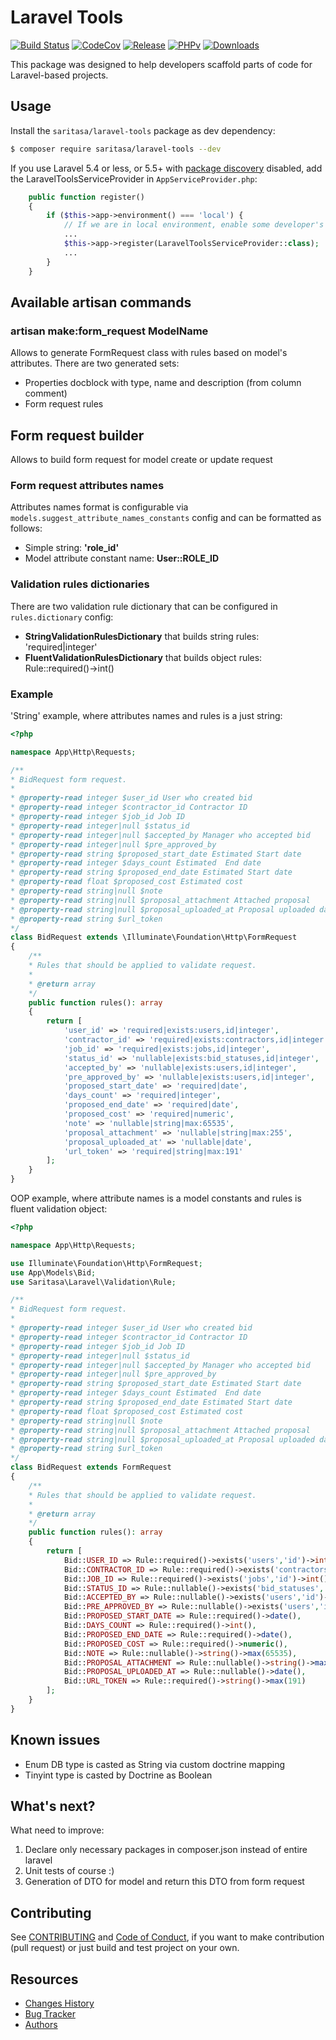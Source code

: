 # Laravel Tools

[![Build Status](https://travis-ci.org/Saritasa/php-laravel-tools.svg?branch=master)](https://travis-ci.org/Saritasa/php-laravel-tools)
[![CodeCov](https://codecov.io/gh/Saritasa/php-laravel-tools/branch/master/graph/badge.svg)](https://codecov.io/gh/Saritasa/php-laravel-tools)
[![Release](https://img.shields.io/github/release/Saritasa/php-laravel-tools.svg)](https://github.com/Saritasa/php-laravel-tools/releases)
[![PHPv](https://img.shields.io/packagist/php-v/saritasa/laravel-tools.svg)](http://www.php.net)
[![Downloads](https://img.shields.io/packagist/dt/saritasa/laravel-tools.svg)](https://packagist.org/packages/saritasa/laravel-tools)

This package was designed to help developers scaffold parts of code for Laravel-based projects.

## Usage

Install the ```saritasa/laravel-tools``` package as dev dependency:

```bash
$ composer require saritasa/laravel-tools --dev
```

If you use Laravel 5.4 or less,
or 5.5+ with [package discovery](https://laravel.com/docs/5.5/packages#package-discovery) disabled,
add the LaravelToolsServiceProvider in ``AppServiceProvider.php``:

```php
    public function register()
    {
        if ($this->app->environment() === 'local') {
            // If we are in local environment, enable some developer's tools
            ...
            $this->app->register(LaravelToolsServiceProvider::class);
            ...
        }
    }
```

## Available artisan commands
### artisan make:form_request ModelName
Allows to generate FormRequest class with rules based on model's attributes.
There are two generated sets:
+ Properties docblock with type, name and description (from column comment)
+ Form request rules

## Form request builder
Allows to build form request for model create or update request
### Form request attributes names
Attributes names format is configurable via `models.suggest_attribute_names_constants` config
and can be formatted as follows:
+ Simple string: **'role_id'**
+ Model attribute constant name: **User::ROLE_ID**

### Validation rules dictionaries
There are two validation rule dictionary that can be configured in `rules.dictionary` config:
+ **StringValidationRulesDictionary** that builds string rules: 'required|integer'
+ **FluentValidationRulesDictionary** that builds object rules: Rule::required()->int()

### Example
'String' example, where attributes names and rules is a just string:
```php
<?php

namespace App\Http\Requests;

/**
* BidRequest form request.
*
* @property-read integer $user_id User who created bid
* @property-read integer $contractor_id Contractor ID
* @property-read integer $job_id Job ID
* @property-read integer|null $status_id
* @property-read integer|null $accepted_by Manager who accepted bid
* @property-read integer|null $pre_approved_by
* @property-read string $proposed_start_date Estimated Start date
* @property-read integer $days_count Estimated  End date
* @property-read string $proposed_end_date Estimated Start date
* @property-read float $proposed_cost Estimated cost
* @property-read string|null $note
* @property-read string|null $proposal_attachment Attached proposal
* @property-read string|null $proposal_uploaded_at Proposal uploaded date
* @property-read string $url_token
*/
class BidRequest extends \Illuminate\Foundation\Http\FormRequest
{
    /**
    * Rules that should be applied to validate request.
    *
    * @return array
    */
    public function rules(): array
    {
        return [
            'user_id' => 'required|exists:users,id|integer',
            'contractor_id' => 'required|exists:contractors,id|integer',
            'job_id' => 'required|exists:jobs,id|integer',
            'status_id' => 'nullable|exists:bid_statuses,id|integer',
            'accepted_by' => 'nullable|exists:users,id|integer',
            'pre_approved_by' => 'nullable|exists:users,id|integer',
            'proposed_start_date' => 'required|date',
            'days_count' => 'required|integer',
            'proposed_end_date' => 'required|date',
            'proposed_cost' => 'required|numeric',
            'note' => 'nullable|string|max:65535',
            'proposal_attachment' => 'nullable|string|max:255',
            'proposal_uploaded_at' => 'nullable|date',
            'url_token' => 'required|string|max:191'
        ];
    }
}

```

OOP example, where attribute names is a model constants and rules is fluent validation object:

```php
<?php

namespace App\Http\Requests;

use Illuminate\Foundation\Http\FormRequest;
use App\Models\Bid;
use Saritasa\Laravel\Validation\Rule;

/**
* BidRequest form request.
*
* @property-read integer $user_id User who created bid
* @property-read integer $contractor_id Contractor ID
* @property-read integer $job_id Job ID
* @property-read integer|null $status_id
* @property-read integer|null $accepted_by Manager who accepted bid
* @property-read integer|null $pre_approved_by
* @property-read string $proposed_start_date Estimated Start date
* @property-read integer $days_count Estimated  End date
* @property-read string $proposed_end_date Estimated Start date
* @property-read float $proposed_cost Estimated cost
* @property-read string|null $note
* @property-read string|null $proposal_attachment Attached proposal
* @property-read string|null $proposal_uploaded_at Proposal uploaded date
* @property-read string $url_token
*/
class BidRequest extends FormRequest
{
    /**
    * Rules that should be applied to validate request.
    *
    * @return array
    */
    public function rules(): array
    {
        return [
            Bid::USER_ID => Rule::required()->exists('users','id')->int(),
            Bid::CONTRACTOR_ID => Rule::required()->exists('contractors','id')->int(),
            Bid::JOB_ID => Rule::required()->exists('jobs','id')->int(),
            Bid::STATUS_ID => Rule::nullable()->exists('bid_statuses','id')->int(),
            Bid::ACCEPTED_BY => Rule::nullable()->exists('users','id')->int(),
            Bid::PRE_APPROVED_BY => Rule::nullable()->exists('users','id')->int(),
            Bid::PROPOSED_START_DATE => Rule::required()->date(),
            Bid::DAYS_COUNT => Rule::required()->int(),
            Bid::PROPOSED_END_DATE => Rule::required()->date(),
            Bid::PROPOSED_COST => Rule::required()->numeric(),
            Bid::NOTE => Rule::nullable()->string()->max(65535),
            Bid::PROPOSAL_ATTACHMENT => Rule::nullable()->string()->max(255),
            Bid::PROPOSAL_UPLOADED_AT => Rule::nullable()->date(),
            Bid::URL_TOKEN => Rule::required()->string()->max(191)
        ];
    }
}

```

## Known issues
+ Enum DB type is casted as String via custom doctrine mapping
+ Tinyint type is casted by Doctrine as Boolean

## What's next?
What need to improve:
1. Declare only necessary packages in composer.json instead of entire laravel
2. Unit tests of course :)
3. Generation of DTO for model and return this DTO from form request

## Contributing
See [CONTRIBUTING](CONTRIBUTING.md) and [Code of Conduct](CONDUCT.md),
if you want to make contribution (pull request)
or just build and test project on your own.

## Resources

* [Changes History](CHANGES.md)
* [Bug Tracker](https://github.com/Saritasa/php-laravel-tools/issues)
* [Authors](https://github.com/Saritasa/php-laravel-tools/contributors)
